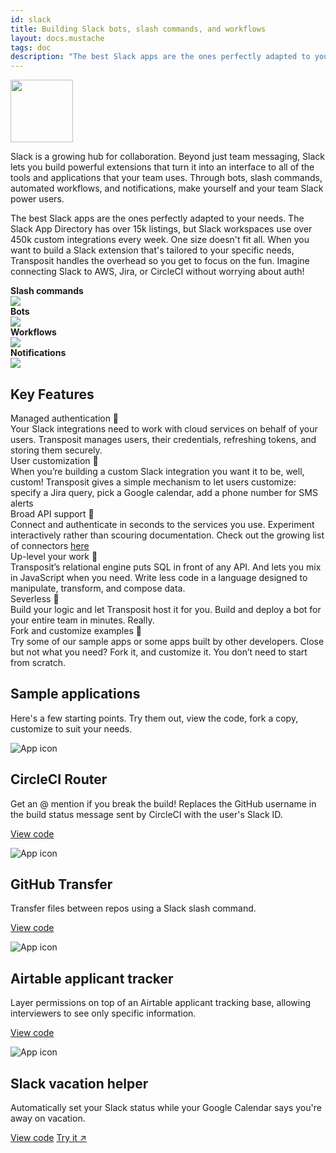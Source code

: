 ```yaml
---
id: slack
title: Building Slack bots, slash commands, and workflows
layout: docs.mustache
tags: doc
description: "The best Slack apps are the ones perfectly adapted to your needs. Build Slack bots, slash commands, and workflows. Let Transposit handle auth and execution while you focus on the fun."
---
```


<img src="/docs/assets/slack-logo.svg" class="fr pl2 pb2" width="100">

Slack is a growing hub for collaboration. Beyond just team messaging, Slack lets you build powerful extensions that turn it into an interface to all of the tools and applications that your team uses. Through bots, slash commands, automated workflows, and notifications, make yourself and your team Slack power users.

The best Slack apps are the ones perfectly adapted to your needs. The Slack App Directory has over 15k listings, but Slack workspaces use over 450k custom integrations every week. One size doesn't fit all. When you want to build a Slack extension that's tailored to your specific needs, Transposit handles the overhead so you get to focus on the fun. Imagine connecting Slack to AWS, Jira, or CircleCI without worrying about auth!

<div class="center">
  <div class="cf">
    <div class="fl w-100 w-50-ns pa2">
      <div><strong>Slash commands</strong><br><img src="/docs/assets/slack-slashcommand.png"></div>
    </div>
    <div class="fl w-100 w-50-ns pa2">
      <div><strong>Bots</strong><br><img src="/docs/assets/slack-bot.png"></div>
    </div>
  </div>
</div>

<div class="center">
  <div class="cf">
    <div class="fl w-100 w-50-ns pa2">
      <div><strong>Workflows</strong><br><img src="/docs/assets/slack-workflow.png"></div>
    </div>
    <div class="fl w-100 w-50-ns pa2">
      <div><strong>Notifications</strong><br><img src="/docs/assets/slack-notification.png"></div>
    </div>
  </div>
</div>

## Key Features

<div class="landing-title">Managed authentication 🔐</div>
<div class="landing-copy">Your Slack integrations need to work with cloud services on behalf of your users. Transposit manages users, their credentials, refreshing tokens, and storing them securely.</div>

<div class="landing-title">User customization 🎨</div>
<div class="landing-copy">When you’re building a custom Slack integration you want it to be, well, custom! Transposit gives a simple mechanism to let users customize: specify a Jira query, pick a Google calendar, add a phone number for SMS alerts</div>

<div class="landing-title">Broad API support 📱</div>
<div class="landing-copy">Connect and authenticate in seconds to the services you use. Experiment interactively rather than scouring documentation. Check out the growing list of connectors <a href="/docs/references/data-connectors/">here</a></div>

<div class="landing-title">Up-level your work 🤔</div>
<div class="landing-copy">Transposit’s relational engine puts SQL in front of any API. And lets you mix in JavaScript when you need. Write less code in a language designed to manipulate, transform, and compose data.</div>

<div class="landing-title">Severless 🚀</div>
<div class="landing-copy">Build your logic and let Transposit host it for you. Build and deploy a bot for your entire team in minutes. Really.</div>

<div class="landing-title">Fork and customize examples 🌳</div>
<div class="landing-copy">Try some of our sample apps or some apps built by other developers. Close but not what you need? Fork it, and customize it. You don’t need to start from scratch.</div>

## Sample applications

Here's a few starting points. Try them out, view the code, fork a copy, customize to suit your needs.

  <div class="flex flex-wrap justify-center mv3">
    <div class="app-card app-card-small ma2 pa3 br2">
      <img src="/img/app-icons/icon-app-circleci-router.svg" alt="App icon" class="app-graphic">
      <h2 class="f6 f5-ns">CircleCI Router</h2>
      <p class="f6 lh-copy mt0">
        Get an @ mention if you break the build! Replaces the GitHub username in the build status message sent by CircleCI with the user's Slack ID.
      </p>
      <p class="ma0">
        <a class="btn f6 br2 ba ph2 pv1 mb2 dib mr1" href="https://console.transposit.com/t/transposit-sample/circleci_router?readme=true">View code</a>
      </p>
    </div>
    <div class="app-card app-card-small ma2 pa3 br2">
      <img src="/img/app-icons/icon-app-github-transfer.svg" alt="App icon" class="app-graphic">
      <h2 class="f6 f5-ns">GitHub Transfer</h2>
      <p class="f6 lh-copy mt0">
       Transfer files between repos using a Slack slash command.
      </p>
      <p class="ma0">
        <a class="btn f6 br2 ba ph2 pv1 mb2 dib mr1" href="https://console.transposit.com/t/transposit-sample/github_transfer/code?readme=true">View code</a>
      </p>
    </div>
    <div class="app-card app-card-small ma2 pa3 br2">
      <img src="/img/app-icons/icon-app-rolodex.svg" alt="App icon" class="app-graphic">
      <h2 class="f6 f5-ns">Airtable applicant tracker</h2>
      <p class="f6 lh-copy mt0">
        Layer permissions on top of an Airtable applicant tracking base, allowing interviewers to see only specific information.
      </p>
      <p class="ma0">
        <a class="btn f6 br2 ba ph2 pv1 mb2 dib mr1" href="https://console.transposit.com/t/transposit-sample/applicant_tracker?readme=true">View code</a>
      </p>
    </div>
    <div class="app-card app-card-small ma2 pa3 br2">
      <img src="/img/app-icons/icon-app-calendar.svg" alt="App icon" class="app-graphic">
      <h2 class="f6 f5-ns">Slack vacation helper</h2>
      <p class="f6 lh-copy mt0">
        Automatically set your Slack status while your Google Calendar says you're away on vacation.
      </p>
      <p class="ma0">
        <a class="btn f6 br2 ba ph2 pv1 mb2 dib mr1" href="https://console.transposit.com/t/transposit-sample/cal_slack_status?readme=true">View code</a>
        <a class="btn f6 br2 ba ph2 pv1 mb2 dib" href="https://cal-slack-status-p7i9u.transposit.io/" target="_blank">Try it ↗</a>
      </p>
    </div>
  </div>
